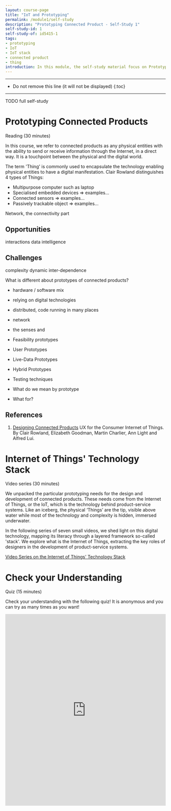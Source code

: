 ```yaml
---
layout: course-page
title: "IoT and Prototyping"
permalink: /module1/self-study
description: "Prototyping Connected Product - Self-Study 1"
self-study-id: 1
self-study-of: id5415-1
tags:
- prototyping
- IoT
- IoT stack
- connected product
- thing
introduction: In this module, the self-study material focus on Prototyping and the Internet of Things' technology stack. We explore the purpose of a functional prototype, in close connection to feasibility testing. Then, we look at connected products, their main characteristics and why they often require a (partially) functional prototype. Finally, we introduce the concept of the Internet of Things (IoT), the technology backbone of connected products.
---
```


---

* Do not remove this line (it will not be displayed)
{:toc}

---

TODO full self-study

# Prototyping Connected Products

<span class="mdi mdi-text-box-outline"></span> Reading (30 minutes)

In this course, we refer to connected products as any physical entities with the ability to send or receive information through the Internet, in a direct way. It is a touchpoint between the physical and the digital world.

The term 'Thing' is commonly used to encapsulate the technology enabling physical entities to have a digital manifestation. Clair Rowland distinguishes 4 types of Things:

* Multipurpose computer such as laptop 
* Specialised embedded devices => examples...
* Connected sensors => examples...
* Passively trackable object => examples...


Network, the connectivity part

## Opportunities

interactions
data
intelligence


## Challenges
complexity
dynamic
inter-dependence



What is different about prototypes of connected products?

* hardware / software mix
* relying on digital technologies
* distributed, code running in many places
* network
* the senses and 


* Feasibility prototypes
* User Prototypes
* Live-Data Prototypes
* Hybrid Prototypes

* Testing techniques

* What do we mean by prototype
* What for?



## References

1. [Designing Connected Products](https://www.oreilly.com/library/view/designing-connected-products/9781449372682/) UX for the Consumer Internet of Things. By Clair Rowland, Elizabeth Goodman, Martin Charlier, Ann Light and Alfred Lui.

# Internet of Things' Technology Stack

<span class="mdi mdi-video"></span> Video series (30 minutes)

We unpacked the particular prototyping needs for the design and development of connected products. These needs come from the Internet of Things, or the IoT, which is the technology behind product-service systems. Like an iceberg, the physical ‘Things’ are the tip, visible above water while most of the technology and complexity is hidden, immersed underwater.

In the following series of seven small videos, we shed light on this digital technology, mapping its literacy through a layered framework so-called 'stack'. We explore what is the Internet of Things, extracting the key roles of designers in the development of product-service systems.

[Video Series on the Internet of Things' Technology Stack](https://www.youtube.com/playlist?list=PL3sV9hKiYEP-MVdxCXYfl7vei77xdbJo6)


# Check your Understanding

<span class="mdi mdi-head-question"></span> Quiz (15 minutes)

Check your understanding with the following quiz! It is anonymous and you can try as many times as you want!

<iframe width="640px" height= "600px" src= "https://forms.office.com/Pages/ResponsePage.aspx?id=TVJuCSlpMECM04q0LeCIe-EN8Fz6eUZIqbayPT_HeNhUNUFFMUxIMkxGN1Q5NFhSTDBSUTY4V0pNVS4u&embed=true" frameborder= "0" marginwidth= "0" marginheight= "0" style= "border: none; max-width:100%; max-height:100vh" allowfullscreen webkitallowfullscreen mozallowfullscreen msallowfullscreen> </iframe>